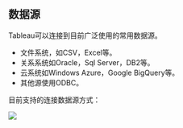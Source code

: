 ## 数据源
Tableau可以连接到目前广泛使用的常用数据源。

 - 文件系统，如CSV，Excel等。
 - 关系系统如Oracle，Sql Server，DB2等。
 - 云系统如Windows Azure，Google BigQuery等。
 - 其他源使用ODBC。


目前支持的连接数据源方式：

![](https://github.com/SolerHo/Data_Analysis/blob/master/Tableau/Images/%E6%95%B0%E6%8D%AE%E8%BF%9E%E6%8E%A5%E6%9D%A5%E6%BA%90.png)
